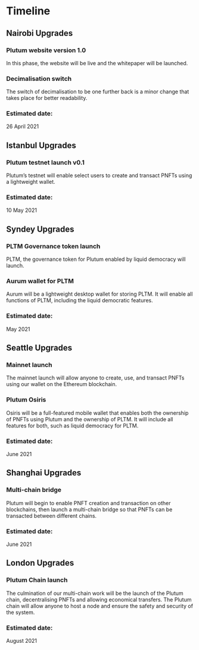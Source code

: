 # Timeline

## Nairobi Upgrades
### Plutum website version 1.0
In this phase, the website will be live and the whitepaper will be launched.

### Decimalisation switch
The switch of decimalisation to be one further back is a minor change that takes place for better readability.

### Estimated date:
26 April 2021

## Istanbul Upgrades
### Plutum testnet launch v0.1
Plutum’s testnet will enable select users to create and transact PNFTs using a lightweight wallet.

### Estimated date:
10 May 2021

## Syndey Upgrades
### PLTM Governance token launch
PLTM, the governance token for Plutum enabled by liquid democracy will launch.

### Aurum wallet for PLTM
Aurum will be a lightweight desktop wallet for storing PLTM. It will enable all functions of PLTM, including the liquid democratic features.

### Estimated date:
May 2021

## Seattle Upgrades
### Mainnet launch
The mainnet launch will allow anyone to create, use, and transact PNFTs using our wallet on the Ethereum blockchain.

### Plutum Osiris
Osiris will be a full-featured mobile wallet that enables both the ownership of PNFTs using Plutum and the ownership of PLTM. It will include all features for both, such as liquid democracy for PLTM.

### Estimated date:
June 2021

## Shanghai Upgrades
### Multi-chain bridge
Plutum will begin to enable PNFT creation and transaction on other blockchains, then launch a multi-chain bridge so that PNFTs can be transacted between different chains.

### Estimated date:
June 2021

## London Upgrades
### Plutum Chain launch
The culmination of our multi-chain work will be the launch of the Plutum chain, decentralising PNFTs and allowing economical transfers. The Plutum chain will allow anyone to host a node and ensure the safety and security of the system.

### Estimated date:
August 2021
